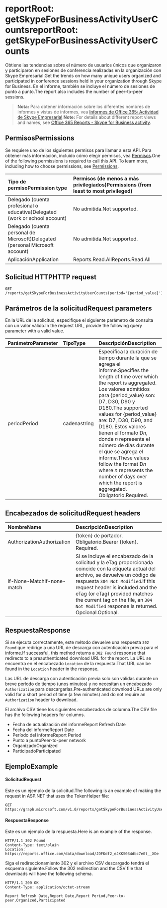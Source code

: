 # <a name="reportroot-getskypeforbusinessactivityusercounts"></a><span data-ttu-id="fbae8-101">reportRoot: getSkypeForBusinessActivityUserCounts</span><span class="sxs-lookup"><span data-stu-id="fbae8-101">reportRoot: getSkypeForBusinessActivityUserCounts</span></span>

<span data-ttu-id="fbae8-102">Obtiene las tendencias sobre el número de usuarios únicos que organizaron y participaron en sesiones de conferencia realizadas en la organización con Skype Empresarial.</span><span class="sxs-lookup"><span data-stu-id="fbae8-102">Get the trends on how many unique users organized and participated in conference sessions held in your organization through Skype for Business.</span></span> <span data-ttu-id="fbae8-103">En el informe, también se incluye el número de sesiones de punto a punto.</span><span class="sxs-lookup"><span data-stu-id="fbae8-103">The report also includes the number of peer-to-peer sessions.</span></span>

> <span data-ttu-id="fbae8-104">**Nota:** Para obtener información sobre los diferentes nombres de informes y vistas de informes, vea [Informes de Office 365: Actividad de Skype Empresarial]((https://support.office.com/client/Skype-for-Business-Online-activity-8cbe2eb2-1194-4fd7-b1ee-9f9287c82424)).</span><span class="sxs-lookup"><span data-stu-id="fbae8-104">**Note:** For details about different report views and names, see [Office 365 Reports - Skype for Business activity]((https://support.office.com/client/Skype-for-Business-Online-activity-8cbe2eb2-1194-4fd7-b1ee-9f9287c82424)).</span></span>

## <a name="permissions"></a><span data-ttu-id="fbae8-105">Permisos</span><span class="sxs-lookup"><span data-stu-id="fbae8-105">Permissions</span></span>

<span data-ttu-id="fbae8-p102">Se requiere uno de los siguientes permisos para llamar a esta API. Para obtener más información, incluido cómo elegir permisos, vea [Permisos](../../../concepts/permissions_reference.md).</span><span class="sxs-lookup"><span data-stu-id="fbae8-p102">One of the following permissions is required to call this API. To learn more, including how to choose permissions, see [Permissions](../../../concepts/permissions_reference.md).</span></span>

| <span data-ttu-id="fbae8-108">Tipo de permiso</span><span class="sxs-lookup"><span data-stu-id="fbae8-108">Permission type</span></span>                        | <span data-ttu-id="fbae8-109">Permisos (de menos a más privilegiados)</span><span class="sxs-lookup"><span data-stu-id="fbae8-109">Permissions (from least to most privileged)</span></span> |
| :------------------------------------- | :--------------------------------------- |
| <span data-ttu-id="fbae8-110">Delegado (cuenta profesional o educativa)</span><span class="sxs-lookup"><span data-stu-id="fbae8-110">Delegated (work or school account)</span></span>     | <span data-ttu-id="fbae8-111">No admitida.</span><span class="sxs-lookup"><span data-stu-id="fbae8-111">Not supported.</span></span>                           |
| <span data-ttu-id="fbae8-112">Delegado (cuenta personal de Microsoft)</span><span class="sxs-lookup"><span data-stu-id="fbae8-112">Delegated (personal Microsoft account)</span></span> | <span data-ttu-id="fbae8-113">No admitida.</span><span class="sxs-lookup"><span data-stu-id="fbae8-113">Not supported.</span></span>                           |
| <span data-ttu-id="fbae8-114">Aplicación</span><span class="sxs-lookup"><span data-stu-id="fbae8-114">Application</span></span>                            | <span data-ttu-id="fbae8-115">Reports.Read.All</span><span class="sxs-lookup"><span data-stu-id="fbae8-115">Reports.Read.All</span></span>                         |

## <a name="http-request"></a><span data-ttu-id="fbae8-116">Solicitud HTTP</span><span class="sxs-lookup"><span data-stu-id="fbae8-116">HTTP request</span></span>

<!-- { "blockType": "ignored" } --> 

```http
GET /reports/getSkypeForBusinessActivityUserCounts(period='{period_value}')
```

## <a name="request-parameters"></a><span data-ttu-id="fbae8-117">Parámetros de la solicitud</span><span class="sxs-lookup"><span data-stu-id="fbae8-117">Request parameters</span></span>

<span data-ttu-id="fbae8-118">En la URL de la solicitud, especifique el siguiente parámetro de consulta con un valor válido.</span><span class="sxs-lookup"><span data-stu-id="fbae8-118">In the request URL, provide the following query parameter with a valid value.</span></span>

| <span data-ttu-id="fbae8-119">Parámetro</span><span class="sxs-lookup"><span data-stu-id="fbae8-119">Parameter</span></span> | <span data-ttu-id="fbae8-120">Tipo</span><span class="sxs-lookup"><span data-stu-id="fbae8-120">Type</span></span>   | <span data-ttu-id="fbae8-121">Descripción</span><span class="sxs-lookup"><span data-stu-id="fbae8-121">Description</span></span>                              |
| :-------- | :----- | :--------------------------------------- |
| <span data-ttu-id="fbae8-122">period</span><span class="sxs-lookup"><span data-stu-id="fbae8-122">Period</span></span>    | <span data-ttu-id="fbae8-123">cadena</span><span class="sxs-lookup"><span data-stu-id="fbae8-123">string</span></span> | <span data-ttu-id="fbae8-124">Especifica la duración de tiempo durante la que se agrega el informe.</span><span class="sxs-lookup"><span data-stu-id="fbae8-124">Specifies the length of time over which the report is aggregated.</span></span> <span data-ttu-id="fbae8-125">Los valores admitidos para {period_value} son: D7, D30, D90 y D180.</span><span class="sxs-lookup"><span data-stu-id="fbae8-125">The supported values for {period_value} are: D7, D30, D90, and D180.</span></span> <span data-ttu-id="fbae8-126">Estos valores tienen el formato D*n*, donde *n* representa el número de días durante el que se agrega el informe.</span><span class="sxs-lookup"><span data-stu-id="fbae8-126">These values follow the format D*n* where *n* represents the number of days over which the report is aggregated.</span></span> <span data-ttu-id="fbae8-127">Obligatorio.</span><span class="sxs-lookup"><span data-stu-id="fbae8-127">Required.</span></span> |

## <a name="request-headers"></a><span data-ttu-id="fbae8-128">Encabezados de solicitud</span><span class="sxs-lookup"><span data-stu-id="fbae8-128">Request headers</span></span>

| <span data-ttu-id="fbae8-129">Nombre</span><span class="sxs-lookup"><span data-stu-id="fbae8-129">Name</span></span>          | <span data-ttu-id="fbae8-130">Descripción</span><span class="sxs-lookup"><span data-stu-id="fbae8-130">Description</span></span>               |
| :------------ | :------------------------ |
| <span data-ttu-id="fbae8-131">Authorization</span><span class="sxs-lookup"><span data-stu-id="fbae8-131">Authorization</span></span> | <span data-ttu-id="fbae8-p104">{token} de portador. Obligatorio.</span><span class="sxs-lookup"><span data-stu-id="fbae8-p104">Bearer {token}. Required.</span></span> |
| <span data-ttu-id="fbae8-134">If-None-Match</span><span class="sxs-lookup"><span data-stu-id="fbae8-134">if-none-match</span></span> | <span data-ttu-id="fbae8-135">Si se incluye el encabezado de la solicitud y la eTag proporcionada coincide con la etiqueta actual del archivo, se devuelve un código de respuesta `304 Not Modified`.</span><span class="sxs-lookup"><span data-stu-id="fbae8-135">If this request header is included and the eTag (or cTag) provided matches the current tag on the file, an `304 Not Modified` response is returned.</span></span> <span data-ttu-id="fbae8-136">Opcional.</span><span class="sxs-lookup"><span data-stu-id="fbae8-136">Optional.</span></span> |

## <a name="response"></a><span data-ttu-id="fbae8-137">Respuesta</span><span class="sxs-lookup"><span data-stu-id="fbae8-137">Response</span></span>

<span data-ttu-id="fbae8-138">Si se ejecuta correctamente, este método devuelve una respuesta `302 Found` que redirige a una URL de descarga con autenticación previa para el informe.</span><span class="sxs-lookup"><span data-stu-id="fbae8-138">If successful, this method returns a `302 Found` response that redirects to a preauthenticated download URL for the report.</span></span> <span data-ttu-id="fbae8-139">La URL se encuentra en el encabezado `Location` de la respuesta.</span><span class="sxs-lookup"><span data-stu-id="fbae8-139">That URL can be found in the `Location` header in the response.</span></span>

<span data-ttu-id="fbae8-140">Las URL de descarga con autenticación previa solo son válidas durante un breve período de tiempo (unos minutos) y no necesitan un encabezado `Authorization` para descargarlas.</span><span class="sxs-lookup"><span data-stu-id="fbae8-140">Pre-authenticated download URLs are only valid for a short period of time (a few minutes) and do not require an `Authorization` header to download.</span></span>

<span data-ttu-id="fbae8-141">El archivo CSV tiene los siguientes encabezados de columna.</span><span class="sxs-lookup"><span data-stu-id="fbae8-141">The CSV file has the following headers for columns.</span></span>

- <span data-ttu-id="fbae8-142">Fecha de actualización del informe</span><span class="sxs-lookup"><span data-stu-id="fbae8-142">Report Refresh Date</span></span>
- <span data-ttu-id="fbae8-143">Fecha del informe</span><span class="sxs-lookup"><span data-stu-id="fbae8-143">Report Date</span></span>
- <span data-ttu-id="fbae8-144">Período del informe</span><span class="sxs-lookup"><span data-stu-id="fbae8-144">Report Period</span></span>
- <span data-ttu-id="fbae8-145">Punto a punto</span><span class="sxs-lookup"><span data-stu-id="fbae8-145">Peer-to-peer network</span></span>
- <span data-ttu-id="fbae8-146">Organizado</span><span class="sxs-lookup"><span data-stu-id="fbae8-146">Organized</span></span>
- <span data-ttu-id="fbae8-147">Participado</span><span class="sxs-lookup"><span data-stu-id="fbae8-147">Participated</span></span>

## <a name="example"></a><span data-ttu-id="fbae8-148">Ejemplo</span><span class="sxs-lookup"><span data-stu-id="fbae8-148">Example</span></span>

#### <a name="request"></a><span data-ttu-id="fbae8-149">Solicitud</span><span class="sxs-lookup"><span data-stu-id="fbae8-149">Request</span></span>

<span data-ttu-id="fbae8-150">Este es un ejemplo de la solicitud.</span><span class="sxs-lookup"><span data-stu-id="fbae8-150">The following is an example of making the request in ASP.NET that uses the TokenHelper file:</span></span>

<!-- {
  "blockType": "request",
  "name": "reportroot_getskypeforbusinessactivityusercounts"
}-->

```http
GET https://graph.microsoft.com/v1.0/reports/getSkypeForBusinessActivityUserCounts(period='D7')
```

#### <a name="response"></a><span data-ttu-id="fbae8-151">Respuesta</span><span class="sxs-lookup"><span data-stu-id="fbae8-151">Response</span></span>

<span data-ttu-id="fbae8-152">Este es un ejemplo de la respuesta.</span><span class="sxs-lookup"><span data-stu-id="fbae8-152">Here is an example of the response.</span></span>

<!-- { "blockType": "ignored" } --> 

```http
HTTP/1.1 302 Found
Content-Type: text/plain
Location: https://reports.office.com/data/download/JDFKdf2_eJXKS034dbc7e0t__XDe
```

<span data-ttu-id="fbae8-153">Siga el redireccionamiento 302 y el archivo CSV descargado tendrá el esquema siguiente.</span><span class="sxs-lookup"><span data-stu-id="fbae8-153">Follow the 302 redirection and the CSV file that downloads will have the following schema.</span></span>

<!-- {
  "blockType": "response",
  "truncated": true,
  "@odata.type": "stream"
} -->

```http
HTTP/1.1 200 OK
Content-Type: application/octet-stream

Report Refresh Date,Report Date,Report Period,Peer-to-peer,Organized,Participated
```
